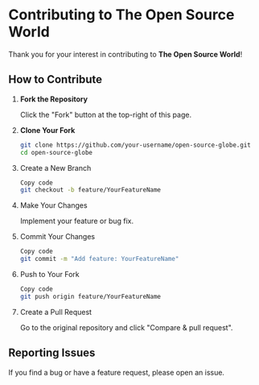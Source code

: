 # Contributing to The Open Source World

Thank you for your interest in contributing to **The Open Source World**!

## How to Contribute

1. **Fork the Repository**

   Click the "Fork" button at the top-right of this page.

2. **Clone Your Fork**

   ```bash
   git clone https://github.com/your-username/open-source-globe.git
   cd open-source-globe
   ```

3. Create a New Branch

    ```bash
    Copy code
    git checkout -b feature/YourFeatureName
    ```

4. Make Your Changes

    Implement your feature or bug fix.

5. Commit Your Changes

    ```bash
    Copy code
    git commit -m "Add feature: YourFeatureName"
    ```

6. Push to Your Fork

    ```bash
    Copy code
    git push origin feature/YourFeatureName
    ```

7. Create a Pull Request

    Go to the original repository and click "Compare & pull request".

## Reporting Issues

If you find a bug or have a feature request, please open an issue.